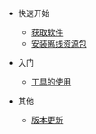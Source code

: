 - 快速开始
  - [获取软件](/az)
  - [安装离线资源包](/zyb)

- 入门
  - [工具的使用](/hbsy)

- 其他
  - [版本更新](/versionlog)


